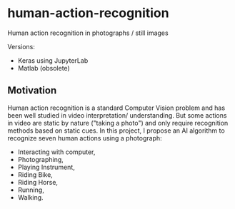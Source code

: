 # human-action-recognition
Human action recognition in photographs / still images

Versions:
- Keras using JupyterLab
- Matlab (obsolete)

## Motivation

Human action recognition is a standard Computer Vision problem and has been well studied in video interpretation/ understanding. But some actions in video are static by nature ("taking a photo") and only require recognition methods based on static cues. In this project, I propose an AI algorithm to recognize seven human actions using a photograph:
- Interacting with computer,
- Photographing,
- Playing Instrument,
- Riding Bike,
- Riding Horse,
- Running,
- Walking.
